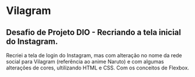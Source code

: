 # Vilagram
## Desafio de Projeto DIO - Recriando a tela inicial do Instagram.

Recriei a tela de login do Instagram, mas com alteração no nome da rede social para Vilagram (referência ao anime Naruto) e com algumas alterações de cores, ultilizando HTML e CSS. Com os conceitos de Flexbox.
